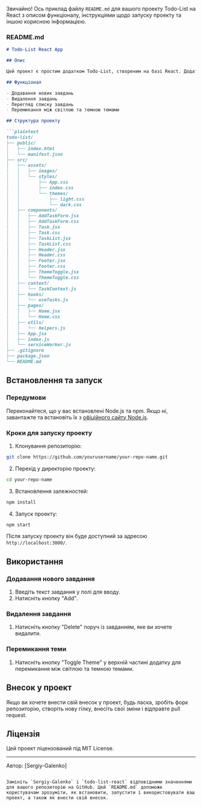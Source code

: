 Звичайно! Ось приклад файлу `README.md` для вашого проекту Todo-List на React з описом функціоналу, інструкціями щодо запуску проекту та іншою корисною інформацією.

### README.md

```markdown
# Todo-List React App

## Опис

Цей проект є простим додатком Todo-List, створеним на базі React. Додаток дозволяє користувачам додавати, видаляти та переглядати завдання. Крім того, є можливість перемикатися між світлою та темною темами.

## Функціонал

- Додавання нових завдань
- Видалення завдань
- Перегляд списку завдань
- Перемикання між світлою та темною темами

## Структура проекту

```plaintext
todo-list/
├── public/
│   ├── index.html
│   └── manifest.json
├── src/
│   ├── assets/
│   │   ├── images/
│   │   └── styles/
│   │       ├── App.css
│   │       ├── index.css
│   │       └── themes/
│   │           ├── light.css
│   │           └── dark.css
│   ├── components/
│   │   ├── AddTaskForm.jsx
│   │   ├── AddTaskForm.css
│   │   ├── Task.jsx
│   │   ├── Task.css
│   │   ├── TaskList.jsx
│   │   ├── TaskList.css
│   │   ├── Header.jsx
│   │   ├── Header.css
│   │   ├── Footer.jsx
│   │   ├── Footer.css
│   │   ├── ThemeToggle.jsx
│   │   └── ThemeToggle.css
│   ├── context/
│   │   └── TaskContext.js
│   ├── hooks/
│   │   └── useTasks.js
│   ├── pages/
│   │   ├── Home.jsx
│   │   └── Home.css
│   ├── utils/
│   │   └── helpers.js
│   ├── App.jsx
│   ├── index.js
│   └── serviceWorker.js
├── .gitignore
├── package.json
└── README.md
```

## Встановлення та запуск

### Передумови

Переконайтеся, що у вас встановлені Node.js та npm. Якщо ні, завантажте та встановіть їх з [офіційного сайту Node.js](https://nodejs.org/).

### Кроки для запуску проекту

1. Клонування репозиторію:

```bash
git clone https://github.com/yourusername/your-repo-name.git
```

2. Перехід у директорію проекту:

```bash
cd your-repo-name
```

3. Встановлення залежностей:

```bash
npm install
```

4. Запуск проекту:

```bash
npm start
```

Після запуску проекту він буде доступний за адресою `http://localhost:3000/`.

## Використання

### Додавання нового завдання

1. Введіть текст завдання у полі для вводу.
2. Натисніть кнопку "Add".

### Видалення завдання

1. Натисніть кнопку "Delete" поруч із завданням, яке ви хочете видалити.

### Перемикання теми

1. Натисніть кнопку "Toggle Theme" у верхній частині додатку для перемикання між світлою та темною темами.

## Внесок у проект

Якщо ви хочете внести свій внесок у проект, будь ласка, зробіть форк репозиторію, створіть нову гілку, внесіть свої зміни і відправте pull request. 

## Ліцензія

Цей проект ліцензований під MIT License.

---

Автор: [Sergiy-Galenko]

```

Замініть `Sergiy-Galenko` і `todo-list-react` відповідними значеннями для вашого репозиторію на GitHub. Цей `README.md` допоможе користувачам зрозуміти, як встановити, запустити і використовувати ваш проект, а також як внести свій внесок.